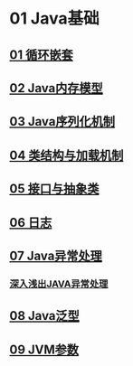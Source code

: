 # 01 Java基础

## [01 循环嵌套](/01%20Java基础/01%20循环嵌套/)
## [02 Java内存模型](/01%20Java基础/02%20Java内存模型/)
## [03 Java序列化机制](/01%20Java基础/03%20Java序列化机制/深入分析Java的序列化与反序列化.md)
## [04 类结构与加载机制](/01%20Java基础/04%20类结构与加载机制/Java类加载器ClassLoader/Java类加载器ClassLoader.md)
## [05 接口与抽象类](/01%20Java基础/05%20接口与抽象类/浅析JAVA接口和抽象类的使用.md)
## [06 日志](/01%20Java基础/06%20日志/log4j2的使用及注意事项/)

## [07 Java异常处理](/01%20Java基础/07%20Java异常处理/)
### [深入浅出JAVA异常处理](/01%20Java基础/07%20Java异常处理/深入浅出JAVA异常处理/)

## [08 Java泛型](/01%20Java基础/08%20Java泛型/深入理解Java泛化机制/)
## [09 JVM参数](/01%20Java基础/09%20JVM参数/JVM备战参数之XSS/)
